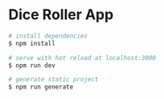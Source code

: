 # Dice Roller App

```bash
# install dependencies
$ npm install

# serve with hot reload at localhost:3000
$ npm run dev

# generate static project
$ npm run generate
```